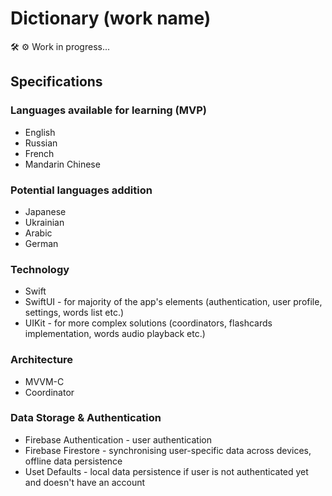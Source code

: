 # Dictionary (work name)
🛠 ⚙️ Work in progress...

## Specifications

### Languages available for learning (MVP)
* English
* Russian
* French
* Mandarin Chinese

### Potential languages addition
* Japanese
* Ukrainian
* Arabic
* German

### Technology
* Swift
* SwiftUI - for majority of the app's elements (authentication, user profile, settings, words list etc.)
* UIKit - for more complex solutions (coordinators, flashcards implementation, words audio playback etc.)

### Architecture
* MVVM-C
* Coordinator

### Data Storage & Authentication
* Firebase Authentication - user authentication
* Firebase Firestore - synchronising user-specific data across devices, offline data persistence
* Uset Defaults - local data persistence if user is not authenticated yet and doesn't have an account
